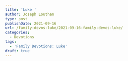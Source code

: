 ```yaml
---
title: 'Luke '
author: Joseph Louthan
type: post
publishDate: 2021-09-16
url: /family-devos-luke/2021-09-16-family-devos-luke/
categories:
  - Devotions
tags:
  - 'Family Devotions: Luke'
draft: true
---
```

